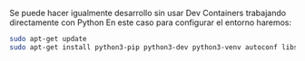 
Se puede hacer igualmente desarrollo sin usar Dev Containers trabajando directamente con Python
En este caso para configurar el entorno haremos:

````bash
sudo apt-get update
sudo apt-get install python3-pip python3-dev python3-venv autoconf libssl-dev libxml2-dev libxslt1-dev libjpeg-dev libffi-dev libudev-dev zlib1g-dev pkg-config libavformat-dev libavcodec-dev libavdevice-dev libavutil-dev libswscale-dev libswresample-dev libavfilter-dev ffmpeg libgammu-dev
````
